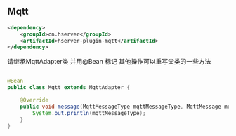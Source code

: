 ## **Mqtt**
```xml
<dependency>
    <groupId>cn.hserver</groupId>
    <artifactId>hserver-plugin-mqtt</artifactId>
</dependency>
```

请继承MqttAdapter类 并用@Bean 标记
其他操作可以重写父类的一些方法

```java

@Bean
public class Mqtt extends MqttAdapter {

    @Override
    public void message(MqttMessageType mqttMessageType, MqttMessage mqttMessage, ChannelHandlerContext channelHandlerContext) {
        System.out.println(mqttMessageType);
    }
}


```
